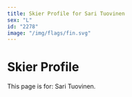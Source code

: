 ```yaml
---
title: Skier Profile for Sari Tuovinen
sex: "L"
id: "2278"
image: "/img/flags/fin.svg" 
---
```


# Skier Profile

This page is for: Sari Tuovinen.
    